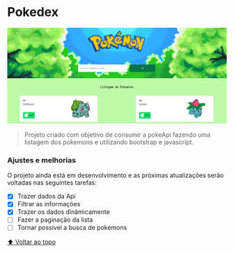 # Pokedex

<img src="./src/assets/pokedexPrint1.png" alt="Print da pagina inicial da pokedex.">

> Projeto criado com objetivo de consumir a pokeApi fazendo uma listagem dos pokemons e utilizando bootstrap e javascript.

### Ajustes e melhorias

O projeto ainda está em desenvolvimento e as próximas atualizações serão voltadas nas seguintes tarefas:

- [x] Trazer dados da Api
- [x] Filtrar as informações
- [x] Trazer os dados dinâmicamente
- [ ] Fazer a paginação da lista
- [ ] Tornar possível a busca de pokemons

[⬆ Voltar ao topo](#pokedex)<br>
